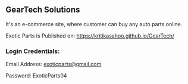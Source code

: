 ## GearTech Solutions

It's an e-commerce site, where customer can buy any auto parts online.

Exotic Parts is Published on: https://kritikasahoo.github.io/GearTech/
### Login Credentials:

Email Address: exoticparts@gmail.com

Password: ExoticParts04
